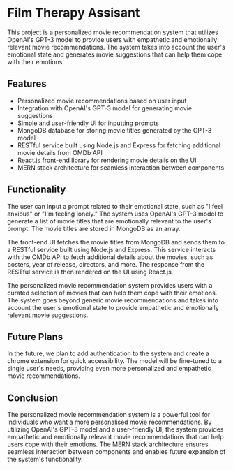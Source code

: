 # Film Therapy Assisant

This project is a personalized movie recommendation system that utilizes OpenAI's GPT-3 model to provide users with empathetic and emotionally relevant movie recommendations. The system takes into account the user's emotional state and generates movie suggestions that can help them cope with their emotions.

## Features
- Personalized movie recommendations based on user input
- Integration with OpenAI's GPT-3 model for generating movie suggestions
- Simple and user-friendly UI for inputting prompts
- MongoDB database for storing movie titles generated by the GPT-3 model
- RESTful service built using Node.js and Express for fetching additional movie details from OMDb API
- React.js front-end library for rendering movie details on the UI
- MERN stack architecture for seamless interaction between components

## Functionality
The user can input a prompt related to their emotional state, such as "I feel anxious" or "I'm feeling lonely." The system uses OpenAI's GPT-3 model to generate a list of movie titles that are emotionally relevant to the user's prompt. The movie titles are stored in MongoDB as an array.

The front-end UI fetches the movie titles from MongoDB and sends them to a RESTful service built using Node.js and Express. This service interacts with the OMDb API to fetch additional details about the movies, such as posters, year of release, directors, and more. The response from the RESTful service is then rendered on the UI using React.js.

The personalized movie recommendation system provides users with a curated selection of movies that can help them cope with their emotions. The system goes beyond generic movie recommendations and takes into account the user's emotional state to provide empathetic and emotionally relevant movie suggestions.

## Future Plans
In the future, we plan to add authentication to the system and create a chrome extension for quick accessibility. The model will be fine-tuned to a single user's needs, providing even more personalized and empathetic movie recommendations.

## Conclusion
The personalized movie recommendation system is a powerful tool for individuals who want a more personalised movie recommendations. By utilizing OpenAI's GPT-3 model and a user-friendly UI, the system provides empathetic and emotionally relevant movie recommendations that can help users cope with their emotions. The MERN stack architecture ensures seamless interaction between components and enables future expansion of the system's functionality.
